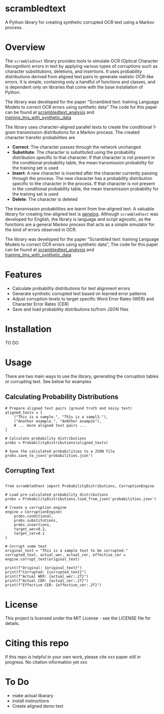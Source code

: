 # scrambledtext

A Python library for creating synthetic corrupted OCR text using a Markov process.

# Overview

The `scrambledtext` library provides tools to simulate OCR (Optical Character Recognition) errors in text by applying various types of corruptions such as character substitutions, deletions, and insertions. It uses probability distributions derived from aligned text pairs to generate realistic OCR-like errors. It is simple, containing only a handful of functions and classes, and is dependent only on libraries that come with the base installation of Python.

The library was developed for the paper "Scrambled text: training Language Models to correct OCR errors using synthetic data" The code for this paper can be found at [scrambledtext_analysis](https://github.com/JonnoB/scrambledtext_analysis) and [training_lms_with_synthetic_data](https://github.com/JonnoB/training_lms_with_synthetic_data)

The library uses character-aligned parallel texts to create the conditional 1-gram transmission distributions for a Markov process. The created character transfer probabilities are 

- **Correct**: The character passes through the network unchanged
- **Substitute**: The character is substituted using the probability distribution specific to that character. If that character is not present in the conditional probability table, the mean transmission probability for the training set is used
- **Insert**: A new character is inserted after the character currently passing through the process. The new character has a probability distribution specific to the character in the process. If that character is not present in the conditional probability table, the mean transmission probability for the training set is used
- **Delete**: The character is deleted

The transmission probabilities are learnt from line-aligned text. A valuable library for creating line-aligned text is [genelog](https://github.com/microsoft/genalog). Although `scrambledtext` was developed for English, the library is language and script agnostic, as the functions are a general Markov process that acts as a simple simulator for the kind of errors observed in OCR.

The library was developed for the paper "Scrambled text: training Language Models to correct OCR errors using synthetic data", The code for this paper can be found at [scrambledtext_analysis](https://github.com/JonnoB/scrambledtext_analysis) and [training_lms_with_synthetic_data](https://github.com/JonnoB/training_lms_with_synthetic_data)

# Features

- Calculate probability distributions for text alignment errors
- Generate synthetic corrupted text based on learned error patterns
- Adjust corruption levels to target specific Word Error Rates (WER) and Character Error Rates (CER)
- Save and load probability distributions to/from JSON files

# Installation

TO DO

# Usage

There are two main ways to use the library, generating the corruption tables or corrupting text. See below for examples


## Calculating Probability Distributions

```
# Prepare aligned text pairs (ground truth and noisy text)
aligned_texts = [
    ("This is a sample.", "Th1s iz a sampl3."),
    ("Another example.", "An0ther examp1e"),
    # ... more aligned text pairs ...
]

# Calculate probability distributions
probs = ProbabilityDistributions(aligned_texts)

# Save the calculated probabilities to a JSON file
probs.save_to_json('probabilities.json')

```

## Corrupting Text

```

from scrambledtext import ProbabilityDistributions, CorruptionEngine

# Load pre-calculated probability distributions
probs = ProbabilityDistributions.load_from_json('probabilities.json')

# Create a corruption engine
engine = CorruptionEngine(
    probs.conditional,
    probs.substitutions,
    probs.insertions,
    target_wer=0.2,
    target_cer=0.1
)

# Corrupt some text
original_text = "This is a sample text to be corrupted."
corrupted_text, actual_wer, actual_cer, effective_cer = engine.corrupt_text(original_text)

print(f"Original: {original_text}")
print(f"Corrupted: {corrupted_text}")
print(f"Actual WER: {actual_wer:.2f}")
print(f"Actual CER: {actual_cer:.2f}")
print(f"Effective CER: {effective_cer:.2f}")

```


# License

This project is licensed under the MIT License - see the LICENSE file for details.

# Citing this repo
If this repo is helpful in your own work, please cite xxx paper still in progress. No citation information yet xxx

# To Do
- make actual libarary
- install instructions
- Create aligned demo text
